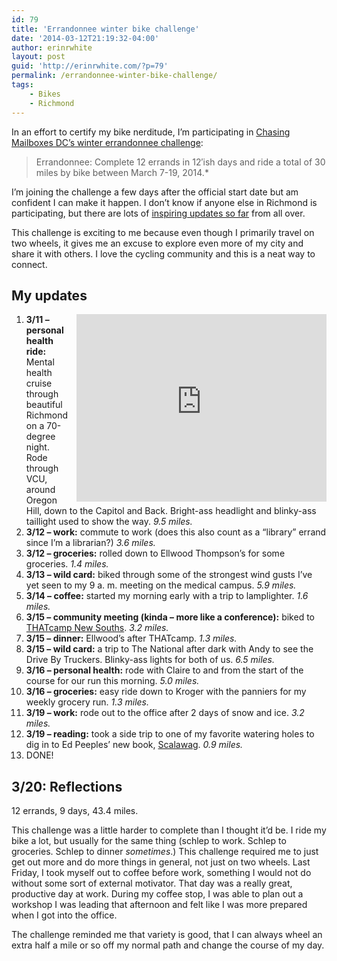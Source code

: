 ```yaml
---
id: 79
title: 'Errandonnee winter bike challenge'
date: '2014-03-12T21:19:32-04:00'
author: erinrwhite
layout: post
guid: 'http://erinrwhite.com/?p=79'
permalink: /errandonnee-winter-bike-challenge/
tags:
    - Bikes
    - Richmond
---
```


In an effort to certify my bike nerditude, I’m participating in [Chasing Mailboxes DC’s winter errandonnee challenge](http://chasingmailboxes.com/2014/03/04/winter-challenge-the-errandonnee-2014-edition/):

> Errandonnee: Complete 12 errands in 12′ish days and ride a total of 30 miles by bike between March 7-19, 2014.\*

I’m joining the challenge a few days after the official start date but am confident I can make it happen. I don’t know if anyone else in Richmond is participating, but there are lots of [inspiring updates so far](http://chasingmailboxes.com/2014/03/12/errandonnee-roundup/) from all over.

This challenge is exciting to me because even though I primarily travel on two wheels, it gives me an excuse to explore even more of my city and share it with others. I love the cycling community and this is a neat way to connect.

## My updates

<iframe allowfullscreen="" frameborder="0" height="300" loading="lazy" src="https://www.flickr.com/photos/conformerist/13114623464/in/set-72157642270959463/player/" style="float: right;margin-left:1em;" width="400"></iframe>

1. **3/11 – personal health ride:** Mental health cruise through beautiful Richmond on a 70-degree night. Rode through VCU, around Oregon Hill, down to the Capitol and Back. Bright-ass headlight and blinky-ass taillight used to show the way. *9.5 miles.*
2. **3/12 – work:** commute to work (does this also count as a “library” errand since I’m a librarian?) *3.6 miles.*
3. **3/12 – groceries:** rolled down to Ellwood Thompson’s for some groceries. *1.4 miles.*
4. **3/13 – wild card:** biked through some of the strongest wind gusts I’ve yet seen to my 9 a. m. meeting on the medical campus. *5.9 miles.*
5. **3/14 – coffee:** started my morning early with a trip to lamplighter. *1.6 miles.*
6. **3/15 – community meeting (kinda – more like a conference):** biked to [THATcamp New Souths](http://newsouths2014.thatcamp.org/). *3.2 miles.*
7. **3/15 – dinner:** Ellwood’s after THATcamp. *1.3 miles.*
8. **3/15 – wild card:** a trip to The National after dark with Andy to see the Drive By Truckers. Blinky-ass lights for both of us. *6.5 miles.*
9. **3/16 – personal health:** rode with Claire to and from the start of the course for our run this morning. *5.0 miles.*
10. **3/16 – groceries:** easy ride down to Kroger with the panniers for my weekly grocery run. *1.3 miles.*
11. **3/19 – work:** rode out to the office after 2 days of snow and ice. *3.2 miles.*
12. **3/19 – reading:** took a side trip to one of my favorite watering holes to dig in to Ed Peeples’ new book, [Scalawag](http://www.amazon.com/Scalawag-Southerners-Journey-Segregation-Activism/dp/0813935393). *0.9 miles.*
13. DONE!

## 3/20: Reflections

12 errands, 9 days, 43.4 miles.

This challenge was a little harder to complete than I thought it’d be. I ride my bike a lot, but usually for the same thing (schlep to work. Schlep to groceries. Schlep to dinner *sometimes*.) This challenge required me to just get out more and do more things in general, not just on two wheels. Last Friday, I took myself out to coffee before work, something I would not do without some sort of external motivator. That day was a really great, productive day at work. During my coffee stop, I was able to plan out a workshop I was leading that afternoon and felt like I was more prepared when I got into the office.

The challenge reminded me that variety is good, that I can always wheel an extra half a mile or so off my normal path and change the course of my day.